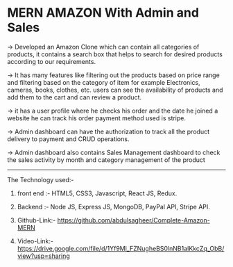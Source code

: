# MERN AMAZON With Admin and Sales

→ Developed an Amazon Clone which can contain all categories of products, it contains a search box that helps to search for desired products according to our requirements.

→ It has many features like filtering out the products based on price range and filtering based on the category of item for example Electronics, cameras, books, clothes, etc. users can see the availability of products and add them to the cart and can review a product.

→ it has a user profile where he checks his order and the date he joined a website he can track his order payment method used is stripe.

→ Admin dashboard can have the authorization to track all the product delivery to payment and CRUD operations.

→ Admin dashboard also contains Sales Management dashboard to check the sales activity by month and category management of the product

-----------------------------------------------------------------------------------------
The Technology used:-

1. front end :- HTML5, CSS3, Javascript, React JS, Redux.

2. Backend :- Node JS, Express JS, MongoDB, PayPal API, Stripe API.

3. Github-Link:- https://github.com/abdulsagheer/Complete-Amazon-MERN

4. Video-Link:- https://drive.google.com/file/d/1Yf9Ml_FZNugheBS0lnNB1aIKkcZq_ObB/view?usp=sharing
